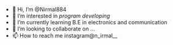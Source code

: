 - 👋 Hi, I’m @Nirmal884
- 👀 I’m interested in *program developing*
- 🌱 I’m currently learning B.E in electronics and communication
- 💞️ I’m looking to collaborate on ...
- 📫 How to reach me instagram@n_irmal__

<!---
Nirmal884/Nirmal884 is a ✨ special ✨ repository because its `README.md` (this file) appears on your GitHub profile.
You can click the Preview link to take a look at your changes.
--->
